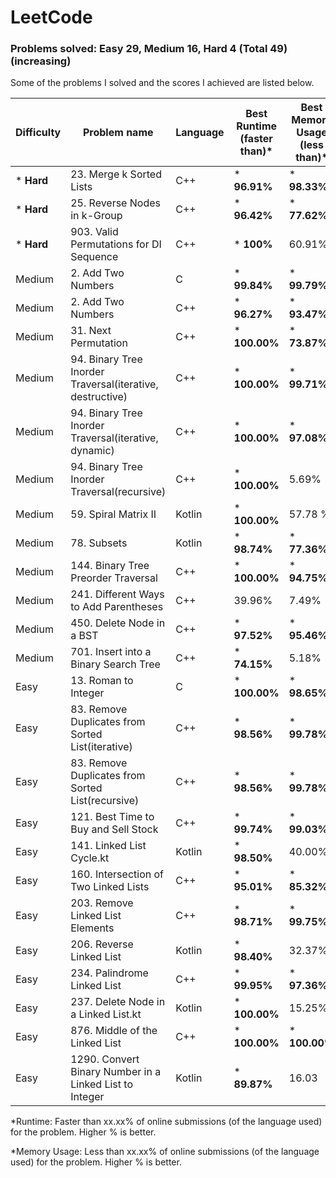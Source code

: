 # LeetCode


### **Problems solved:  Easy 29,  Medium 16,  Hard 4  (Total 49) (increasing)**

Some of the problems I solved and the scores I achieved are listed below.

| Difficulty  | Problem name | Language | Best Runtime (faster than)* | Best Memory Usage (less than)* |
| ------------- | ------------- | ------------- | ------------- | ------------- |
| * **Hard**  | 23. Merge k Sorted Lists | C++ | * **96.91%**  | * **98.33%** |
| * **Hard**  | 25. Reverse Nodes in k-Group  | C++ | * **96.42%**  | * **77.62%** |
| * **Hard**  | 903. Valid Permutations for DI Sequence  | C++ | * **100%**  | 60.91% |
| Medium  | 2. Add Two Numbers | C | * **99.84%** | * **99.79%** |
| Medium  | 2. Add Two Numbers | C++ | * **96.27%** | * **93.47%** |
| Medium  | 31. Next Permutation | C++ | * **100.00%** | * **73.87%** |
| Medium  | 94. Binary Tree Inorder Traversal(iterative, destructive) | C++ | * **100.00%** | * **99.71%** |
| Medium  | 94. Binary Tree Inorder Traversal(iterative, dynamic) | C++ | * **100.00%** | * **97.08%** |
| Medium  | 94. Binary Tree Inorder Traversal(recursive) | C++ | * **100.00%** | 5.69% |
| Medium  | 59. Spiral Matrix II | Kotlin | * **100.00%** | 57.78 % |
| Medium  | 78. Subsets  | Kotlin | * **98.74%** | * **77.36%** |
| Medium  | 144. Binary Tree Preorder Traversal | C++ | * **100.00%** | * **94.75%** |
| Medium  | 241. Different Ways to Add Parentheses | C++ | 39.96% | 7.49% |
| Medium  | 450. Delete Node in a BST | C++ | * **97.52%** | * **95.46%** |
| Medium  | 701. Insert into a Binary Search Tree  | C++ | * **74.15%** | 5.18% |
| Easy  | 13. Roman to Integer | C | * **100.00%** | * **98.65%** | 
| Easy  | 83. Remove Duplicates from Sorted List(iterative) | C++ | * **98.56%** | * **99.78%** | 
| Easy  | 83. Remove Duplicates from Sorted List(recursive) | C++ | * **98.56%** | * **99.78%** | 
| Easy  | 121. Best Time to Buy and Sell Stock | C++ | * **99.74%** | * **99.03%** | 
| Easy  | 141. Linked List Cycle.kt | Kotlin | * **98.50%** | 40.00% | 
| Easy  | 160. Intersection of Two Linked Lists | C++ | * **95.01%** | * **85.32%** | 
| Easy  | 203. Remove Linked List Elements | C++ | * **98.71%** | * **99.75%** |
| Easy  | 206. Reverse Linked List | Kotlin | * **98.40%** | 32.37% | 
| Easy  | 234. Palindrome Linked List | C++ | * **99.95%** | * **97.36%** | 
| Easy  | 237. Delete Node in a Linked List.kt | Kotlin | * **100.00%** | 15.25% | 
| Easy  | 876. Middle of the Linked List | C++ | * **100.00%** | * **100.00%** |
| Easy  | 1290. Convert Binary Number in a Linked List to Integer | Kotlin | * **89.87%** | 16.03 | 




*Runtime: Faster than xx.xx% of online submissions (of the language used) for the problem. Higher % is better.


*Memory Usage: Less than xx.xx% of online submissions (of the language used) for the problem. Higher % is better.


